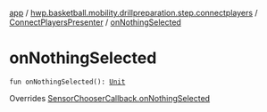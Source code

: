 [app](../../index.md) / [hwp.basketball.mobility.drillpreparation.step.connectplayers](../index.md) / [ConnectPlayersPresenter](index.md) / [onNothingSelected](.)

# onNothingSelected

`fun onNothingSelected(): `[`Unit`](https://kotlinlang.org/api/latest/jvm/stdlib/kotlin/-unit/index.html)

Overrides [SensorChooserCallback.onNothingSelected](../../hwp.basketball.mobility.sensortilescan/-sensors-dialog/-sensor-chooser-callback/on-nothing-selected.md)


